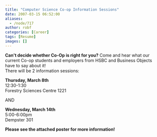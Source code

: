 ```yaml
---
title: "Computer Science Co-op Information Sessions"
date: 2007-03-15 06:52:00
aliases:
  - /node/717
author: robf
categories: [Career]
tags: [Resume]
images: []
---
```


**Can't decide whether Co-Op is right for you?** Come and hear what
our current Co-op students and employers from HSBC and Business
Objects have to say about it! \
There will be 2 information sessions:

**Thursday, March 8th** \
12:30-1:30 \
Forestry Sciences Centre 1221

AND

**Wednesday, March 14th** \
5:00-6:00pm \
Dempster 301

**Please see the attached poster for more information!**
